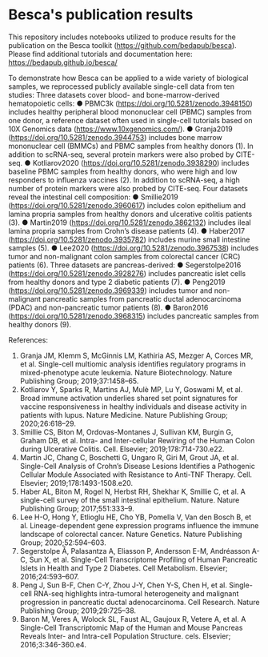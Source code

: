 # Besca's publication results

This repository includes notebooks utilized to produce results for the publication on the Besca toolkit (https://github.com/bedapub/besca). Please find additional tutorials and documentation here: https://bedapub.github.io/besca/

To demonstrate how Besca can be applied to a wide variety of biological samples, we reprocessed publicly available single-cell data from ten studies:
Three datasets cover blood- and bone-marrow-derived hematopoietic cells: 
●	PBMC3k (https://doi.org/10.5281/zenodo.3948150) includes healthy peripheral blood mononuclear cell (PBMC) samples from one donor, a reference dataset often used in single-cell tutorials based on 10X Genomics data (https://www.10xgenomics.com/).
●	Granja2019 (https://doi.org/10.5281/zenodo.3944753) includes bone marrow mononuclear cell (BMMCs) and PBMC samples from healthy donors (1). In addition to scRNA-seq, several protein markers were also probed by CITE-seq.
●	Kotliarov2020 (https://doi.org/10.5281/zenodo.3938290) includes baseline PBMC samples from healthy donors, who were high and low responders to influenza vaccines (2). In addition to scRNA-seq, a high number of protein markers were also probed by CITE-seq.
Four datasets reveal the intestinal cell composition:
●	Smillie2019 (https://doi.org/10.5281/zenodo.3960617) includes colon epithelium and lamina propria samples from healthy donors and ulcerative colitis patients (3).
●	Martin2019 (https://doi.org/10.5281/zenodo.3862132) includes ileal lamina propria samples from Crohn’s disease patients (4).
●	Haber2017 (https://doi.org/10.5281/zenodo.3935782) includes murine small intestine samples (5).
●	Lee2020 (https://doi.org/10.5281/zenodo.3967538) includes tumor and non-malignant colon samples from colorectal cancer (CRC) patients (6).
Three datasets are pancreas-derived:
●	Segerstolpe2016 (https://doi.org/10.5281/zenodo.3928276) includes pancreatic islet cells from healthy donors and type 2 diabetic patients (7).
●	Peng2019 (https://doi.org/10.5281/zenodo.3969339) includes tumor and non-malignant pancreatic samples from pancreatic ductal adenocarcinoma (PDAC) and non-pancreatic tumor patients (8).
●	Baron2016 (https://doi.org/10.5281/zenodo.3968315) includes pancreatic samples from healthy donors (9).

References:
1. Granja JM, Klemm S, McGinnis LM, Kathiria AS, Mezger A, Corces MR, et al. Single-cell multiomic analysis identifies regulatory programs in mixed-phenotype acute leukemia. Nature Biotechnology. Nature Publishing Group; 2019;37:1458–65. 
2. Kotliarov Y, Sparks R, Martins AJ, Mulè MP, Lu Y, Goswami M, et al. Broad immune activation underlies shared set point signatures for vaccine responsiveness in healthy individuals and disease activity in patients with lupus. Nature Medicine. Nature Publishing Group; 2020;26:618–29. 
3. Smillie CS, Biton M, Ordovas-Montanes J, Sullivan KM, Burgin G, Graham DB, et al. Intra- and Inter-cellular Rewiring of the Human Colon during Ulcerative Colitis. Cell. Elsevier; 2019;178:714-730.e22. 
4. Martin JC, Chang C, Boschetti G, Ungaro R, Giri M, Grout JA, et al. Single-Cell Analysis of Crohn’s Disease Lesions Identifies a Pathogenic Cellular Module Associated with Resistance to Anti-TNF Therapy. Cell. Elsevier; 2019;178:1493-1508.e20. 
5. Haber AL, Biton M, Rogel N, Herbst RH, Shekhar K, Smillie C, et al. A single-cell survey of the small intestinal epithelium. Nature. Nature Publishing Group; 2017;551:333–9. 
6. Lee H-O, Hong Y, Etlioglu HE, Cho YB, Pomella V, Van den Bosch B, et al. Lineage-dependent gene expression programs influence the immune landscape of colorectal cancer. Nature Genetics. Nature Publishing Group; 2020;52:594–603. 
7. Segerstolpe Å, Palasantza A, Eliasson P, Andersson E-M, Andréasson A-C, Sun X, et al. Single-Cell Transcriptome Profiling of Human Pancreatic Islets in Health and Type 2 Diabetes. Cell Metabolism. Elsevier; 2016;24:593–607. 
8. Peng J, Sun B-F, Chen C-Y, Zhou J-Y, Chen Y-S, Chen H, et al. Single-cell RNA-seq highlights intra-tumoral heterogeneity and malignant progression in pancreatic ductal adenocarcinoma. Cell Research. Nature Publishing Group; 2019;29:725–38. 
9. Baron M, Veres A, Wolock SL, Faust AL, Gaujoux R, Vetere A, et al. A Single-Cell Transcriptomic Map of the Human and Mouse Pancreas Reveals Inter- and Intra-cell Population Structure. cels. Elsevier; 2016;3:346-360.e4. 
